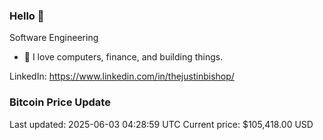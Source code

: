### Hello 🤙  

Software Engineering

- 🔭 I love computers, finance, and building things.
  
LinkedIn: https://www.linkedin.com/in/thejustinbishop/  





























































































































































































































































































































































































































































































































































































































### Bitcoin Price Update
Last updated: 2025-06-03 04:28:59 UTC
Current price: $105,418.00 USD
